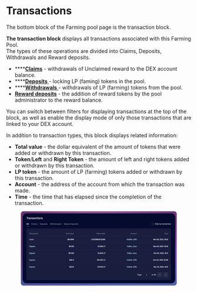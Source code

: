 # Transactions

The bottom block of the Farming pool page is the transaction block.

**The transaction block** displays all transactions associated with this Farming Pool.\
The types of these operations are divided into Claims, Deposits, Withdrawals and Reward deposits.

* \*\*\*\*[**Claims**](../../how-to/claim-reward.md) - withdrawals of Unclaimed reward to the DEX account balance.
* \*\*\*\*[**Deposits** ](../../how-to/deposit-withdraw-farm-tokens.md)- locking LP (faming) tokens in the pool.
* \*\*\*\*[**Withdrawals** ](../../how-to/deposit-withdraw-farm-tokens.md)- withdrawals of LP (farming) tokens from the pool.
* [**Reward deposits**](../../../concepts/reward-token.md) - the addition of reward tokens by the pool administrator to the reward balance.

You can switch between filters for displaying transactions at the top of the block, as well as enable the display mode of only those transactions that are linked to your DEX account.

In addition to transaction types, this block displays related information:

* **Total value** - the dollar equivalent of the amount of tokens that were added or withdrawn by this transaction.
* **Token**/**Left** and **Right Token** - the amount of left and right tokens added or withdrawn by this transaction.
* **LP token** - the amount of LP (farming) tokens added or withdrawn by this transaction.
* **Account** - the address of the account from which the transaction was made.
* **Time** - the time that has elapsed since the completion of the transaction.

<figure><img src="../../../../../.gitbook/assets/image (136) (1).png" alt=""><figcaption></figcaption></figure>
